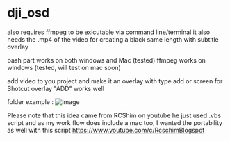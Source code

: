 # dji_osd

also requires ffmpeg to be exicutable via command line/terminal 
it also needs the .mp4 of the video for creating a black same length with subtitle overlay

bash part works on both windows and Mac (tested)
ffmpeg works on windows (tested, will test on mac soon)

add video to you project and make it an overlay with type add or screen 
for Shotcut overlay "ADD" works well

folder example :
![image](https://user-images.githubusercontent.com/21249837/142023518-396153de-1e61-4dfb-9ee9-877df7926b30.png)

Please note that this idea came from RCShim on youtube he just used .vbs script and as my work flow does include a mac too, I wanted the portability as well with this script https://www.youtube.com/c/RcschimBlogspot
